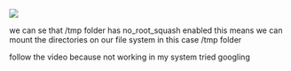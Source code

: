 ![](/images/NFS.png)

we can se that /tmp folder has no_root_squash enabled this means we can 
mount the directories on our file system in this case /tmp folder

follow the video because not working in my system tried googling 
